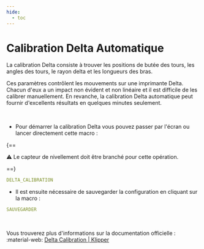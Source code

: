 ```yaml
---
hide:
  - toc
---
```


# Calibration Delta Automatique

La calibration Delta consiste à trouver les positions de butée des tours, les angles des tours, le rayon delta et les longueurs des bras. 

Ces paramètres contrôlent les mouvements sur une imprimante Delta. Chacun d'eux a un impact non évident et non linéaire et il est difficile de les calibrer manuellement. En revanche, la calibration Delta automatique peut fournir d'excellents résultats en quelques minutes seulement.

<br />

- Pour démarrer la calibration Delta vous pouvez passer par l'écran ou lancer directement cette macro :

{==

:warning: Le capteur de nivellement doit être branché pour cette opération.

==}

``` yaml
DELTA_CALIBRATION
```

- Il est ensuite nécessaire de sauvegarder la configuration en cliquant sur la macro :

``` yaml
SAUVEGARDER
```

<br />

Vous trouverez plus d'informations sur la documentation officielle : :material-web: <a href="https://www.klipper3d.org/Delta_Calibrate.html" target="blank">Delta Calibration | Klipper</a>

<br />
